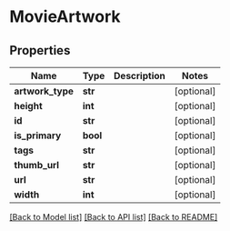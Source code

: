 # MovieArtwork

## Properties
Name | Type | Description | Notes
------------ | ------------- | ------------- | -------------
**artwork_type** | **str** |  | [optional] 
**height** | **int** |  | [optional] 
**id** | **str** |  | [optional] 
**is_primary** | **bool** |  | [optional] 
**tags** | **str** |  | [optional] 
**thumb_url** | **str** |  | [optional] 
**url** | **str** |  | [optional] 
**width** | **int** |  | [optional] 

[[Back to Model list]](../README.md#documentation-for-models) [[Back to API list]](../README.md#documentation-for-api-endpoints) [[Back to README]](../README.md)


